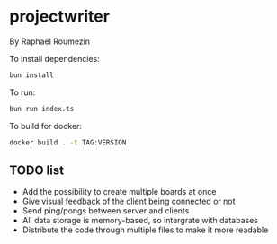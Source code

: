 # projectwriter
By Raphaël Roumezin

To install dependencies:

```bash
bun install
```

To run:

```bash
bun run index.ts
```

To build for docker:

```bash
docker build . -t TAG:VERSION
```

## TODO list
- Add the possibility to create multiple boards at once
- Give visual feedback of the client being connected or not
- Send ping/pongs between server and clients
- All data storage is memory-based, so intergrate with databases
- Distribute the code through multiple files to make it more readable
